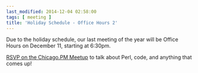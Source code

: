 ```yaml
---
last_modified: 2014-12-04 02:58:00
tags: [ meeting ]
title: 'Holiday Schedule - Office Hours 2'
---
```


Due to the holiday schedule, our last meeting of the year will be Office Hours on December 11, starting at 6:30pm.

[RSVP on the Chicago.PM Meetup](http://www.meetup.com/ChicagoPM/events/219034393/) to talk about Perl, code, and anything that comes up!
